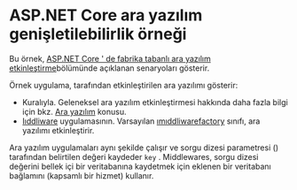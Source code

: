 # <a name="aspnet-core-middleware-extensibility-sample"></a>ASP.NET Core ara yazılım genişletilebilirlik örneği

Bu örnek, [ASP.NET Core ' de fabrika tabanlı ara yazılım etkinleştirme](https://docs.microsoft.com/aspnet/core/fundamentals/middleware/middleware-extensibility)bölümünde açıklanan senaryoları gösterir.

Örnek uygulama, tarafından etkinleştirilen ara yazılımı gösterir:

* Kuralıyla. Geleneksel ara yazılım etkinleştirmesi hakkında daha fazla bilgi için bkz. [Ara yazılım](https://docs.microsoft.com/aspnet/core/fundamentals/middleware/) konusu.
* [Iıddliware](https://docs.microsoft.com/dotnet/api/microsoft.aspnetcore.http.imiddleware) uygulamasının. Varsayılan [ımıddliwarefactory](https://docs.microsoft.com/dotnet/api/microsoft.aspnetcore.http.imiddlewarefactory) sınıfı, ara yazılımı etkinleştirir.

Ara yazılım uygulamaları aynı şekilde çalışır ve sorgu dizesi parametresi () tarafından belirtilen değeri kaydeder `key` . Middlewares, sorgu dizesi değerini bellek içi bir veritabanına kaydetmek için eklenen bir veritabanı bağlamını (kapsamlı bir hizmet) kullanır.
